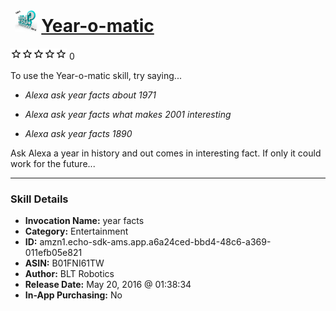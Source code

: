 # &nbsp;<img src="skill_icon" alt="Year-o-matic icon" width="36"> [Year-o-matic](http://alexa.amazon.com/#skills/amzn1.echo-sdk-ams.app.a6a24ced-bbd4-48c6-a369-011efb05e821)
![0 stars](../../images/ic_star_border_black_18dp_1x.png)![0 stars](../../images/ic_star_border_black_18dp_1x.png)![0 stars](../../images/ic_star_border_black_18dp_1x.png)![0 stars](../../images/ic_star_border_black_18dp_1x.png)![0 stars](../../images/ic_star_border_black_18dp_1x.png) 0

To use the Year-o-matic skill, try saying...

* *Alexa ask year facts about 1971*

* *Alexa ask year facts what makes 2001 interesting*

* *Alexa ask year facts 1890*

Ask Alexa a year in history and out comes in interesting fact. If only it could work for the future...

***

### Skill Details

* **Invocation Name:** year facts
* **Category:** Entertainment
* **ID:** amzn1.echo-sdk-ams.app.a6a24ced-bbd4-48c6-a369-011efb05e821
* **ASIN:** B01FNI61TW
* **Author:** BLT Robotics
* **Release Date:** May 20, 2016 @ 01:38:34
* **In-App Purchasing:** No
